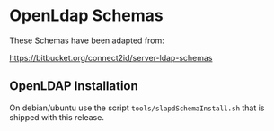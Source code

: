 # OpenLdap Schemas

These Schemas have been adapted from:

https://bitbucket.org/connect2id/server-ldap-schemas

## OpenLDAP Installation

On debian/ubuntu use the script ```tools/slapdSchemaInstall.sh``` that is
shipped with this release.

